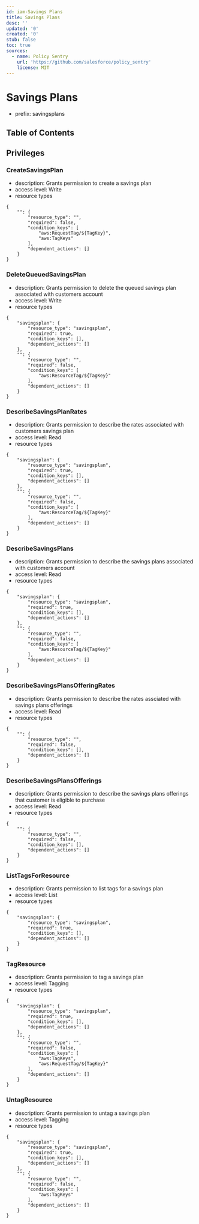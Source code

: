 ```yaml
---
id: iam-Savings Plans
title: Savings Plans
desc: ''
updated: '0'
created: '0'
stub: false
toc: true
sources:
  - name: Policy Sentry
    url: 'https://github.com/salesforce/policy_sentry'
    license: MIT
---
```

# Savings Plans
- prefix: savingsplans

## Table of Contents

## Privileges
### CreateSavingsPlan
- description: Grants permission to create a savings plan
- access level: Write
- resource types
```
{
    "": {
        "resource_type": "",
        "required": false,
        "condition_keys": [
            "aws:RequestTag/${TagKey}",
            "aws:TagKeys"
        ],
        "dependent_actions": []
    }
}
```
### DeleteQueuedSavingsPlan
- description: Grants permission to delete the queued savings plan associated with customers account
- access level: Write
- resource types
```
{
    "savingsplan": {
        "resource_type": "savingsplan",
        "required": true,
        "condition_keys": [],
        "dependent_actions": []
    },
    "": {
        "resource_type": "",
        "required": false,
        "condition_keys": [
            "aws:ResourceTag/${TagKey}"
        ],
        "dependent_actions": []
    }
}
```
### DescribeSavingsPlanRates
- description: Grants permission to describe the rates associated with customers savings plan
- access level: Read
- resource types
```
{
    "savingsplan": {
        "resource_type": "savingsplan",
        "required": true,
        "condition_keys": [],
        "dependent_actions": []
    },
    "": {
        "resource_type": "",
        "required": false,
        "condition_keys": [
            "aws:ResourceTag/${TagKey}"
        ],
        "dependent_actions": []
    }
}
```
### DescribeSavingsPlans
- description: Grants permission to describe the savings plans associated with customers account
- access level: Read
- resource types
```
{
    "savingsplan": {
        "resource_type": "savingsplan",
        "required": true,
        "condition_keys": [],
        "dependent_actions": []
    },
    "": {
        "resource_type": "",
        "required": false,
        "condition_keys": [
            "aws:ResourceTag/${TagKey}"
        ],
        "dependent_actions": []
    }
}
```
### DescribeSavingsPlansOfferingRates
- description: Grants permission to describe the rates assciated with savings plans offerings
- access level: Read
- resource types
```
{
    "": {
        "resource_type": "",
        "required": false,
        "condition_keys": [],
        "dependent_actions": []
    }
}
```
### DescribeSavingsPlansOfferings
- description: Grants permission to describe the savings plans offerings that customer is eligible to purchase
- access level: Read
- resource types
```
{
    "": {
        "resource_type": "",
        "required": false,
        "condition_keys": [],
        "dependent_actions": []
    }
}
```
### ListTagsForResource
- description: Grants permission to list tags for a savings plan
- access level: List
- resource types
```
{
    "savingsplan": {
        "resource_type": "savingsplan",
        "required": true,
        "condition_keys": [],
        "dependent_actions": []
    }
}
```
### TagResource
- description: Grants permission to tag a savings plan
- access level: Tagging
- resource types
```
{
    "savingsplan": {
        "resource_type": "savingsplan",
        "required": true,
        "condition_keys": [],
        "dependent_actions": []
    },
    "": {
        "resource_type": "",
        "required": false,
        "condition_keys": [
            "aws:TagKeys",
            "aws:RequestTag/${TagKey}"
        ],
        "dependent_actions": []
    }
}
```
### UntagResource
- description: Grants permission to untag a savings plan
- access level: Tagging
- resource types
```
{
    "savingsplan": {
        "resource_type": "savingsplan",
        "required": true,
        "condition_keys": [],
        "dependent_actions": []
    },
    "": {
        "resource_type": "",
        "required": false,
        "condition_keys": [
            "aws:TagKeys"
        ],
        "dependent_actions": []
    }
}
```
